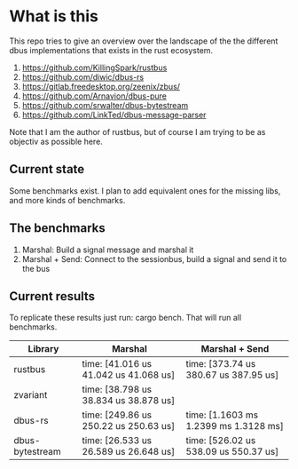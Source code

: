 # What is this
This repo tries to give an overview over the landscape of the the different dbus implementations that exists in the rust ecosystem.

1. https://github.com/KillingSpark/rustbus
1. https://github.com/diwic/dbus-rs
1. https://gitlab.freedesktop.org/zeenix/zbus/
1. https://github.com/Arnavion/dbus-pure
1. https://github.com/srwalter/dbus-bytestream
1. https://github.com/LinkTed/dbus-message-parser

Note that I am the author of rustbus, but of course I am trying to be as objectiv as possible here.

## Current state
Some benchmarks exist. I plan to add equivalent ones for the missing libs, and more kinds of benchmarks.

## The benchmarks
1. Marshal: Build a signal message and marshal it
1. Marshal + Send: Connect to the sessionbus, build a signal and send it to the bus

## Current results
To replicate these results just run: cargo bench. That will run all benchmarks.

| Library         | Marshal                                 | Marshal + Send                          |
|-----------------|-----------------------------------------|-----------------------------------------|
| rustbus         | time:   [41.016 us 41.042 us 41.068 us] | time:   [373.74 us 380.67 us 387.95 us] |
| zvariant        | time:   [38.798 us 38.834 us 38.878 us] |                                         |
| dbus-rs         | time:   [249.86 us 250.22 us 250.63 us] | time:   [1.1603 ms 1.2399 ms 1.3128 ms] |
| dbus-bytestream | time:   [26.533 us 26.589 us 26.648 us] | time:   [526.02 us 538.09 us 550.37 us] |